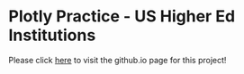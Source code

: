 # Plotly Practice - US Higher Ed Institutions

Please click [here](http://armensly.github.io/plotly_practice/map.html) to visit the github.io page for this project!
